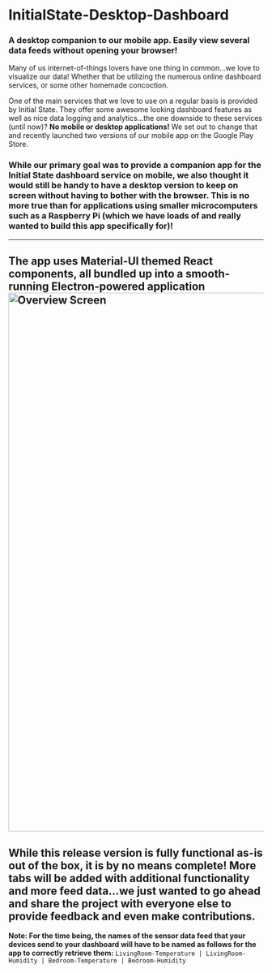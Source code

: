# InitialState-Desktop-Dashboard
### A desktop companion to our mobile app. Easily view several data feeds without opening your browser!

Many of us internet-of-things lovers have one thing in common...we love to visualize our data! Whether that be utilizing the numerous online dashboard services, or some other homemade concoction.

One of the main services that we love to use on a regular basis is provided by Initial State. They offer some awesome looking dashboard features as well as nice data logging and analytics...the one downside to these services (until now)? **No mobile or desktop applications!** We set out to change that and recently launched two versions of our mobile app on the Google Play Store.

### While our primary goal was to provide a companion app for the Initial State dashboard service on mobile, we also thought it would still be handy to have a desktop version to keep on screen without having to bother with the browser. This is no more true than for applications using smaller microcomputers such as a Raspberry Pi (which we have loads of and really wanted to build this app specifically for)!
---
**The app uses Material-UI themed React components, all bundled up into a smooth-running Electron-powered application**<img width="1062" alt="Overview Screen" src="https://user-images.githubusercontent.com/49820403/128966436-409bdab6-6eca-407d-b61f-2e53cdf7df83.png">
---
## While this release version is fully functional as-is out of the box, it is by no means complete! More tabs will be added with additional functionality and more feed data...we just wanted to go ahead and share the project with everyone else to provide feedback and even make contributions.


**Note: For the time being, the names of the sensor data feed that your devices send to your dashboard will have to be named as follows for the app to correctly retrieve them:** `LivingRoom-Temperature | LivingRoom-Humidity | Bedroom-Temperature | Bedroom-Humidity`

